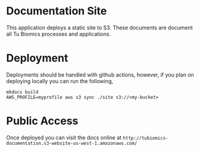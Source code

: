 # Documentation Site
This application deploys a static site to S3. These documents are document all Tu Biomics processes and applications.

# Deployment
Deployments should be handled with github actions, however, if you plan on deploying locally you can run the following,

```
mkdocs build
AWS_PROFILE=myprofile aws s3 sync ./site s3://<my-bucket>
```

# Public Access
Once deployed you can visit the docs online at `http://tubiomics-documentation.s3-website-us-west-1.amazonaws.com/`